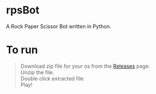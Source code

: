 # rpsBot
A Rock Paper Scissor Bot written in Python.

# To run

> Download zip file for your os from the [Releases](https://github.com/kavishdev/rpsBot/releases/latest) page.  
> Unzip the file.  
> Double click extracted file  
> Play!